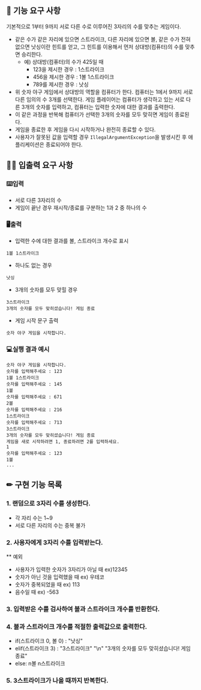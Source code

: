 ## 🚀 기능 요구 사항

기본적으로 1부터 9까지 서로 다른 수로 이루어진 3자리의 수를 맞추는 게임이다.

- 같은 수가 같은 자리에 있으면 스트라이크, 다른 자리에 있으면 볼, 같은 수가 전혀 없으면 낫싱이란 힌트를 얻고, 그 힌트를 이용해서 먼저 상대방(컴퓨터)의 수를 맞추면 승리한다.
   - 예) 상대방(컴퓨터)의 수가 425일 때
      - 123을 제시한 경우 : 1스트라이크
      - 456을 제시한 경우 : 1볼 1스트라이크
      - 789를 제시한 경우 : 낫싱
- 위 숫자 야구 게임에서 상대방의 역할을 컴퓨터가 한다. 컴퓨터는 1에서 9까지 서로 다른 임의의 수 3개를 선택한다. 게임 플레이어는 컴퓨터가 생각하고 있는 서로 다른 3개의 숫자를 입력하고, 컴퓨터는 입력한 숫자에 대한 결과를 출력한다.
- 이 같은 과정을 반복해 컴퓨터가 선택한 3개의 숫자를 모두 맞히면 게임이 종료된다.
- 게임을 종료한 후 게임을 다시 시작하거나 완전히 종료할 수 있다.
- 사용자가 잘못된 값을 입력할 경우 `IllegalArgumentException`을 발생시킨 후 애플리케이션은 종료되어야 한다.

## ✍🏻 입출력 요구 사항

### ⌨️입력
- 서로  다른 3자리의 수
- 게임이 끝난 경우 재시작/종료를 구분하는 1과 2 중 하나의 수

### 🖥출력
- 입력한 수에 대한 결과를 볼, 스트라이크 개수로 표시
```
1볼 1스트라이크
```
- 하나도 없는 경우
```
낫싱
```
- 3개의 숫자를 모두 맞힐 경우
```
3스트라이크
3개의 숫자를 모두 맞히셨습니다! 게임 종료
```
- 게임 시작 문구 출력
```
숫자 야구 게임을 시작합니다.
```

### 💻실행 결과 예시
```
숫자 야구 게임을 시작합니다.
숫자를 입력해주세요 : 123
1볼 1스트라이크
숫자를 입력해주세요 : 145
1볼
숫자를 입력해주세요 : 671
2볼
숫자를 입력해주세요 : 216
1스트라이크
숫자를 입력해주세요 : 713
3스트라이크
3개의 숫자를 모두 맞히셨습니다! 게임 종료
게임을 새로 시작하려면 1, 종료하려면 2를 입력하세요.
1
숫자를 입력해주세요 : 123
1볼
...
```

## ✏ 구현 기능 목록 
### 1. 랜덤으로 3자리 수를 생성한다. 
- 각 자리 수는 1~9
- 서로 다른 자리의 수는 중복 불가
### 2. 사용자에게 3자리 수를 입력받는다.
** 예외
- 사용자가 입력한 숫자가 3자리가 아닐 때 ex)12345
- 숫자가 아닌 것을 입력했을 때 ex) 우테코
- 숫자가 중복되었을 때 ex) 113
- 음수일 때 ex) -563 
### 3. 입력받은 수를 검사하여 볼과 스트라이크 개수를 반환한다.
### 4. 볼과 스트라이크 개수를 적절한 출력값으로 출력한다. 
- if(스트라이크 0, 볼 0) : "낫싱"
- elif(스트라이크 3) : "3스트라이크" "\n" "3개의 숫자를 모두 맞히셨습니다! 게임 종료"
- else: n볼 n스트라이크
### 5. 3스트라이크가 나올 때까지 반복한다.
